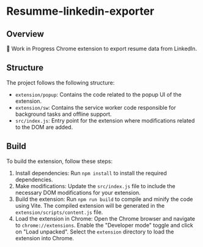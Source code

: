 # Resumme-linkedin-exporter

## Overview

🚧 Work in Progress Chrome extension to export resume data from LinkedIn.

## Structure

The project follows the following structure:

- `extension/popup`: Contains the code related to the popup UI of the extension.
- `extension/sw`: Contains the service worker code responsible for background tasks and offline support.
- `src/index.js`: Entry point for the extension where modifications related to the DOM are added.

## Build

To build the extension, follow these steps:

1. Install dependencies: Run `npm install` to install the required dependencies.
2. Make modifications: Update the `src/index.js` file to include the necessary DOM modifications for your extension.
3. Build the extension: Run `npm run build` to compile and minify the code using Vite. The compiled extension will be
   generated in the `extension/scripts/content.js` file.
4. Load the extension in Chrome: Open the Chrome browser and navigate to `chrome://extensions`. Enable the "Developer
   mode" toggle and click on "Load unpacked". Select the `extension` directory to load the extension into Chrome.



